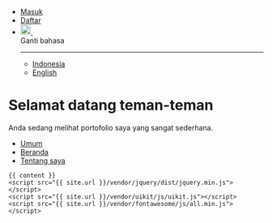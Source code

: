 <!DOCTYPE html>
<html lang="en">
<head>
    <meta charset="UTF-8">
    <meta name="viewport" content="width=device-width, initial-scale=1.0">
    <meta http-equiv="X-UA-Compatible" content="ie=edge">
    <title>{{ page.title }} | {{ page.description }}</title>
    <link rel="stylesheet" href="{{ site.url }}/vendor/uikit/css/uikit.css" />
    <link rel="stylesheet" href="{{ site.url }}/vendor/fontawesome/css/all.min.css">
    <link rel="shortcut icon" href="{{ site.url }}/favicon.jpg" type="image/x-icon" />
</head>
<body id="App">
    <div class="uk-position-relative uk-position-z-index">
        <div id="homeNavbar" class="uk-position-top">
            <nav class="uk-navbar-container uk-navbar-transparent" uk-navbar>
                <div class="uk-navbar-left">
                    <a href="#" class="uk-navbar-toggle" uk-navbar-toggle-icon uk-toggle="target: #offcanvas-push"></a>
                    <!--span class="uk-logo @uk-margin-small-left">
                        {{ page.title }}
                    </span-->
                </div>
                <div class="uk-navbar-right">
                    <ul class="uk-navbar-nav">
                        <li class="uk-active">
                            <a href="{{ site.url }}/id/login.html">
                                Masuk
                            </a>
                        </li>
                        <li>
                            <a href="{{ site.url }}/register.html">
                                <span class="uk-badge uk-padding-small">Daftar</span>
                            </a>
                        </li>
                        <li>
                            <a href="#">
                                <img width="20" src="{{ site.url }}/assets/lang/indonesia.png"/>&nbsp;<span uk-icon="icon: chevron-down"></span>
                            </a>
                            <div class="uk-navbar-dropdown">
                                <span class="uk-text-muted">Ganti bahasa</span>
                                <hr/>
                                <ul class="uk-nav uk-navbar-dropdown-nav">
                                    <li class="uk-active"><a href="{{ site.url }}/id">Indonesia</a></li>
                                    <li><a href="{{ site.url }}">English</a></li>
                                </ul>
                            </div>
                        </li>
                    </ul>
                </div>
            </nav>
        </div>
        <div class="uk-height-large uk-background-cover uk-light uk-flex" uk-parallax="bgx: 100; bgy: -300" style="background-image: url('{{ site.url }}/assets/images/illustration-business-people-avatar/43638.jpg')">
            <div class="uk-width-1-2@m @uk-text-center uk-margin-top uk-margin-auto-vertical uk-padding uk-padding-small">
                <h1 class="">Selamat datang teman-teman</h1>
                <p class="uk-text-lead">Anda sedang melihat portofolio saya yang sangat sederhana.</p>
            </div>
        </div>
    </div>
    <div id="offcanvas-push" uk-offcanvas="mode: push; overlay: true">
        <div class="uk-offcanvas-bar uk-background-default">
            <!--button class="uk-offcanvas-close" type="button" uk-close></button-->
            <!--h3>General</h3-->
            <ul class="uk-nav-default uk-nav-parent-icon" uk-nav>
                <li class="uk-active"><a href="#">Umum</a></li>
                <li><a href="{{ site.url }}/id"><span class="uk-margin-small-right" uk-icon="icon: home"></span> Beranda</a></li>
                <li><a href="{{ site.url }}/id/about.html"><span class="uk-margin-small-right" uk-icon="icon: info"></span> Tentang saya</a></li>
            </ul>
        </div>
    </div>
    
    {{ content }}
    <script src="{{ site.url }}/vendor/jquery/dist/jquery.min.js"></script>
    <script src="{{ site.url }}/vendor/uikit/js/uikit.js"></script>
    <script src="{{ site.url }}/vendor/fontawesome/js/all.min.js"></script>
</body>
</html>